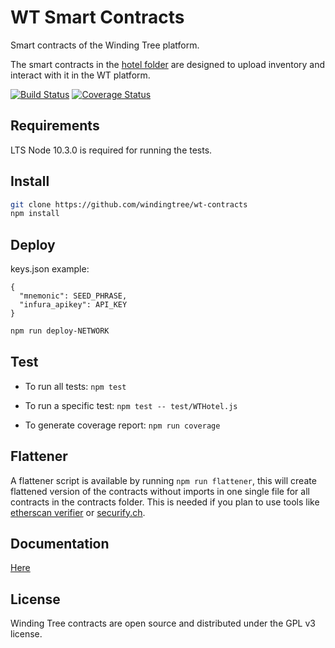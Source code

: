 # WT Smart Contracts

Smart contracts of the Winding Tree platform.

The smart contracts in the [hotel folder](https://github.com/windingtree/wt-contracts/tree/master/contracts/hotel) are designed to upload inventory and interact with it in the WT platform.

[![Build Status](https://travis-ci.org/windingtree/wt-contracts.svg?branch=master)](https://travis-ci.org/windingtree/wt-contracts)
[![Coverage Status](https://coveralls.io/repos/github/windingtree/wt-contracts/badge.svg?branch=master)](https://coveralls.io/github/windingtree/wt-contracts?branch=master&v=2.0)

## Requirements

LTS Node 10.3.0 is required for running the tests.

## Install

```sh
git clone https://github.com/windingtree/wt-contracts
npm install
```

## Deploy

keys.json example:
```
{
  "mnemonic": SEED_PHRASE,
  "infura_apikey": API_KEY
}
```

```sh
npm run deploy-NETWORK
```

## Test

* To run all tests: `npm test`

* To run a specific test: `npm test -- test/WTHotel.js`

* To generate coverage report: `npm run coverage`

## Flattener

A flattener script is available by running `npm run flattener`, this will create flattened version of the contracts without imports in one single file for all contracts in the contracts folder. This is needed if you plan to use tools like [etherscan verifier](https://etherscan.io/verifyContract) or [securify.ch](https://securify.ch/).

## Documentation

[Here](https://github.com/windingtree/wt-contracts/tree/master/docs)

## License

Winding Tree contracts are open source and distributed under the GPL v3 license.
